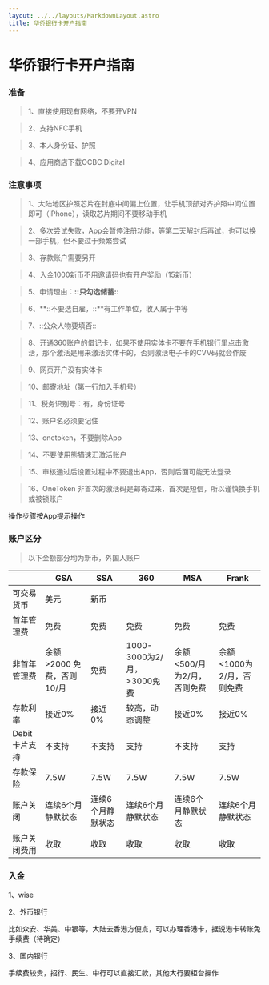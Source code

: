 ```yaml
---
layout: ../../layouts/MarkdownLayout.astro
title: 华侨银行卡开户指南
---
```


# 华侨银行卡开户指南

### 准备

> 1、直接使用现有网络，不要开VPN

> 2、支持NFC手机

> 3、本人身份证、护照

> 4、应用商店下载OCBC Digital

### 注意事项

> 1、大陆地区护照芯片在封底中间偏上位置，让手机顶部对齐护照中间位置即可（iPhone），读取芯片期间不要移动手机

> 2、多次尝试失败，App会暂停注册功能，等第二天解封后再试，也可以换一部手机，但不要过于频繁尝试

> 3、存款账户需要另开

> 4、入金1000新币不用邀请码也有开户奖励（15新币）

> 5、申请理由：**::只勾选储蓄::**

> 6、**::不要选自雇，::**有工作单位，收入属于中等

> 7、::公众人物要填否::

> 8、开通360账户的借记卡，如果不使用实体卡不要在手机银行里点击激活，那个激活是用来激活实体卡的，否则激活电子卡的CVV码就会作废

> 9、网页开户没有实体卡

> 10、邮寄地址（第一行加入手机号）

> 11、税务识别号：有，身份证号

> 12、账户名必须要记住

> 13、onetoken，不要删除App

> 14、不要使用熊猫速汇激活账户

> 15、审核通过后设置过程中不要退出App，否则后面可能无法登录

> 16、OneToken 非首次的激活码是邮寄过来，首次是短信，所以谨慎换手机或被锁账户

操作步骤按App提示操作

### 账户区分

> 以下金额部分均为新币，外国人账户

|           | GSA               | SSA       | 360                   | MSA               | Frank            |
| --------- | ----------------- | --------- | --------------------- | ----------------- | ---------------- |
| 可交易货币     | 美元                | 新币        |                       |                   |                  |
| 首年管理费     | 免费                | 免费        | 免费                    | 免费                | 免费               |
| 非首年管理费    | 余额>2000 免费，否则10/月 | 免费        | 1000-3000为2/月，>3000免费 | 余额<500/月为2/月，否则免费 | 余额<1000为2/月，否则免费 |
| 存款利率      | 接近0%              | 接近0%      | 较高，动态调整               | 接近0%              | 接近0%             |
| Debit卡片支持 | 不支持               | 不支持       | 支持                    | 不支持               | 支持               |
| 存款保险      | 7.5W              | 7.5W      | 7.5W                  | 7.5W              | 7.5W             |
| 账户关闭      | 连续6个月静默状态         | 连续6个月静默状态 | 连续6个月静默状态             | 连续6个月静默状态         | 连续6个月静默状态        |
| 账户关闭费用    | 收取                | 收取        | 收取                    | 收取                | 收取               |

### 入金

1、wise

2、外币银行

比如众安、华美、中银等，大陆去香港方便点，可以办理香港卡，据说港卡转账免手续费（待确定）

3、国内银行

手续费较贵，招行、民生、中行可以直接汇款，其他大行要柜台操作